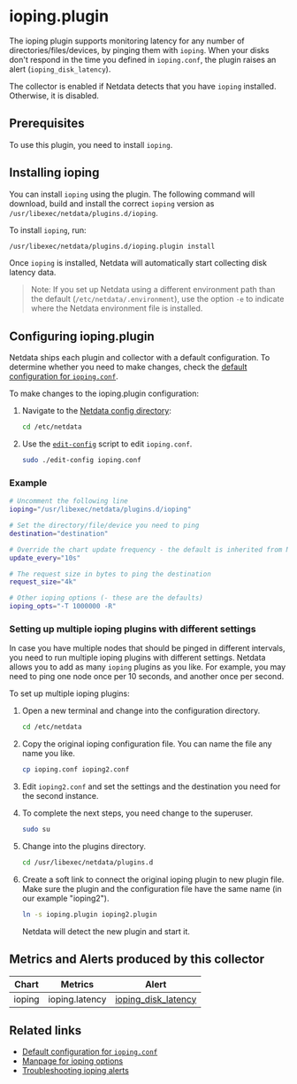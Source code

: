 <!--
title: "ioping.plugin"
custom_edit_url: https://github.com/netdata/netdata/edit/master/collectors/ioping.plugin/README.md
description: "Netdata's ioping plugin allows you to measure your disk latency."
-->

# ioping.plugin

The ioping plugin supports monitoring latency for any number of directories/files/devices, by pinging them with `ioping`.
When your disks don't respond in the time you defined in `ioping.conf`, the plugin raises an alert (`ioping_disk_latency`).

The collector is enabled if Netdata detects that you have `ioping` installed. Otherwise, it is disabled. 

## Prerequisites

To use this plugin, you need to install `ioping`.

## Installing ioping

You can install `ioping` using the plugin.
The following command will download, build and install the correct `ioping` version as `/usr/libexec/netdata/plugins.d/ioping`.

To install `ioping`, run:

   ```sh
   /usr/libexec/netdata/plugins.d/ioping.plugin install
   ```
   Once `ioping` is installed, Netdata will automatically start collecting disk latency data.

> Note: If you set up Netdata using a different environment path than the default (`/etc/netdata/.environment`), use the option `-e` to indicate where the Netdata environment file is installed.

## Configuring ioping.plugin

Netdata ships each plugin and collector with a default configuration. To determine whether you need to make changes, check the [default configuration for `ioping.conf`](https://raw.githubusercontent.com/netdata/netdata/master/health/health.d/ioping.conf).

To make changes to the ioping.plugin configuration: 

1. Navigate to the [Netdata config directory](/docs/configure/nodes#the-netdata-config-directory):

   ```bash
   cd /etc/netdata
   ``` 

2. Use the [`edit-config`](/docs/configure/nodes#use-edit-config-to-edit-configuration-files) script to edit `ioping.conf`.

   ```bash
   sudo ./edit-config ioping.conf
   ```
 ### Example

```sh
# Uncomment the following line
ioping="/usr/libexec/netdata/plugins.d/ioping"

# Set the directory/file/device you need to ping
destination="destination"

# Override the chart update frequency - the default is inherited from Netdata
update_every="10s"

# The request size in bytes to ping the destination
request_size="4k"

# Other ioping options (- these are the defaults)
ioping_opts="-T 1000000 -R"
```

### Setting up multiple ioping plugins with different settings

In case you have multiple nodes that should be pinged in different intervals, you need to run multiple ioping plugins with different settings.
Netdata allows you to add as many `ioping` plugins as you like.
For example, you may need to ping one node once per 10 seconds, and another once per second.

To set up multiple ioping plugins:

1. Open a new terminal and change into the configuration directory.

   ```bash
   cd /etc/netdata
   ```

2. Copy the original ioping configuration file. You can name the file any name you like.

   ```bash
   cp ioping.conf ioping2.conf
   ```

3. Edit `ioping2.conf` and set the settings and the destination you need for the second instance.

4. To complete the next steps, you need change to the superuser.

   ```bash
   sudo su
   ```

5. Change into the plugins directory.

   ```bash
   cd /usr/libexec/netdata/plugins.d
   ```

6. Create a soft link to connect the original ioping plugin to new plugin file. Make sure the plugin and the configuration file have the same name (in our example "ioping2").

   ```bash
   ln -s ioping.plugin ioping2.plugin
   ```

   Netdata will detect the new plugin and start it.

## Metrics and Alerts produced by this collector

| Chart  | Metrics        | Alert                                                                             |
| ------ | -------------- | --------------------------------------------------------------------------------- |
| ioping | ioping.latency | [ioping_disk_latency](https://community.netdata.cloud/t/ioping-disk-latency/2120) |

## Related links

- [Default configuration for `ioping.conf`](https://raw.githubusercontent.com/netdata/netdata/master/health/health.d/ioping.conf)
- [Manpage for ioping options](https://www.systutorials.com/docs/linux/man/1-ioping/#lbAE)
- [Troubleshooting ioping alerts](https://community.netdata.cloud/t/ioping-disk-latency/2120)
